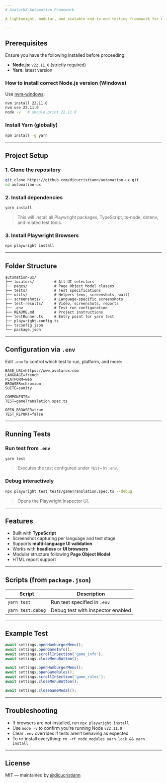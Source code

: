 ```yaml
---
# AvatarUX Automation Framework

A lightweight, modular, and scalable end-to-end testing framework for AvatarUX's public website and games — powered by [Playwright](https://playwright.dev/), [TypeScript](https://www.typescriptlang.org/), and [Yarn](https://yarnpkg.com/).

---
```


## Prerequisites

Ensure you have the following installed before proceeding:

- **Node.js**: `v22.11.0` (strictly required)
- **Yarn**: latest version

### How to install correct Node.js version (Windows)

Use [nvm-windows](https://github.com/coreybutler/nvm-windows/releases/latest/download/nvm-setup.exe):

```bash
nvm install 22.11.0
nvm use 22.11.0
node -v   # should print 22.11.0
```

### Install Yarn (globally)

```bash
npm install -g yarn
```

---

## Project Setup

### 1. Clone the repository

```bash
git clone https://github.com/dicucristiann/automation-ux.git
cd automation-ux
```

### 2. Install dependencies

```bash
yarn install
```

> This will install all Playwright packages, TypeScript, ts-node, dotenv, and related test tools.

### 3. Install Playwright Browsers

```bash
npx playwright install
```
---

## Folder Structure

```
automation-ux/
├── locators/         # All UI selectors
├── pages/            # Page Object Model classes
├── tests/            # Test specifications
├── utils/            # Helpers (env, screenshots, wait)
├── screenshots/      # Language-specific screenshots
├── test-results/     # Video, screenshots, reports
├── .env              # Test run configuration
├── README.md         # Project instructions
├── testRunner.ts     # Entry point for yarn test
├── playwright.config.ts
├── tsconfig.json
└── package.json
```

---

## Configuration via `.env`

Edit `.env` to control which test to run, platform, and more:

```dotenv
BASE_URL=https://www.avatarux.com
LANGUAGE=french
PLATFORM=web
BROWSER=chromium
SUITE=sanity

COMPONENTS=
TEST=gameTranslation.spec.ts

OPEN_BROWSER=true
TEST_REPORT=false
```

---

## Running Tests

### Run test from `.env`

```bash
yarn test
```

> Executes the test configured under `TEST=` in `.env`.

### Debug interactively

```bash
npx playwright test tests/gameTranslation.spec.ts --debug
```

> Opens the Playwright Inspector UI.

---

## Features

- Built with **TypeScript**
- Screenshot capturing per language and test stage
- Supports **multi-language UI validation**
- Works with **headless** or **UI browsers**
- Modular structure following **Page Object Model**
- HTML report support

---

## Scripts (from `package.json`)

| Script         | Description                             |
|----------------|-----------------------------------------|
| `yarn test`    | Run test specified in `.env`            |
| `yarn test:debug` | Debug test with inspector enabled     |

---

## Example Test

```ts
await settings.openHamburgerMenu();
await settings.openGameInfo();
await settings.scrollInSection('game_info');
await settings.closeMenuButton();

await settings.openHamburgerMenu();
await settings.openGameRules();
await settings.scrollInSection('game_rules');
await settings.closeMenuButton();

await settings.closeGameModal();
```

---

## Troubleshooting

- If browsers are not installed, run `npx playwright install`
- Use `node -v` to confirm you're running Node `v22.11.0`
- Clear `.env` overrides if tests aren’t behaving as expected
- To re-install everything: `rm -rf node_modules yarn.lock && yarn install`

---

## License

MIT — maintained by [@dicucristiann](https://www.linkedin.com/in/cristian-s-dicu/)
